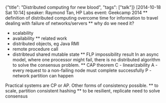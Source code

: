 {"title": "Distributed computing for new blood", "tags": ["talk"]}
[2014-10-18 Sat 10:14]
speaker: Raymond Tan, HP Labs
event: Geekcamp 2014
** definition of distributed computing
overcome time for information to travel
dealing with failure of networks/servers
** why do we need it?
 * scalability
 * availability
** related work
 * distributed objects, eg Java RMI
 * remote procedure call
 * distribteud shared mutable state
** FLP impossibility result
In an async model, where one processor might fail, there is no
distributed algorithm to solve the consensus problem.
** CAP theorem
C - linearizability
A - every request to a non-failing node must complete successfully
P - network partition can happen

Practical systems are CP or AP. Other forms of consistency possible.
** to scale, partition
consistent hashing
** to be resilient, replicate
need to solve consensus
